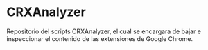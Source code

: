 # CRXAnalyzer
Repositorio del scripts CRXAnalyzer, el cual se encargara de bajar e inspeccionar el contenido de las extensiones de Google Chrome. 
